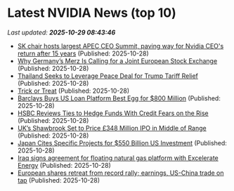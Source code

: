 # Latest NVIDIA News (top 10)
_Last updated: **2025-10-29 08:43:46**_

- [SK chair hosts largest APEC CEO Summit, paving way for Nvidia CEO's return after 15 years](https://www.digitimes.com/news/a20251028PD239/apec-ceo-chairman-nvidia-business.html) (Published: 2025-10-28)
- [Why Germany’s Merz Is Calling for a Joint European Stock Exchange](https://biztoc.com/x/b319d14f47bd3709) (Published: 2025-10-28)
- [Thailand Seeks to Leverage Peace Deal for Trump Tariff Relief](https://biztoc.com/x/ffbdc41f64da378d) (Published: 2025-10-28)
- [Trick or Treat](https://biztoc.com/x/241c31116d0d3390) (Published: 2025-10-28)
- [Barclays Buys US Loan Platform Best Egg for $800 Million](https://biztoc.com/x/ddb7b4ad07cfc9e4) (Published: 2025-10-28)
- [HSBC Reviews Ties to Hedge Funds With Credit Fears on the Rise](https://biztoc.com/x/624d82008bebd324) (Published: 2025-10-28)
- [UK’s Shawbrook Set to Price £348 Million IPO in Middle of Range](https://biztoc.com/x/18290c48d644ac6b) (Published: 2025-10-28)
- [Japan Cites Specific Projects for $550 Billion US Investment](https://biztoc.com/x/f1e8ac72f09825b8) (Published: 2025-10-28)
- [Iraq signs agreement for floating natural gas platform with Excelerate Energy](https://biztoc.com/x/5e4f031a74ebe504) (Published: 2025-10-28)
- [European shares retreat from record rally; earnings, US-China trade on tap](https://biztoc.com/x/650463c9eb60b1e9) (Published: 2025-10-28)
